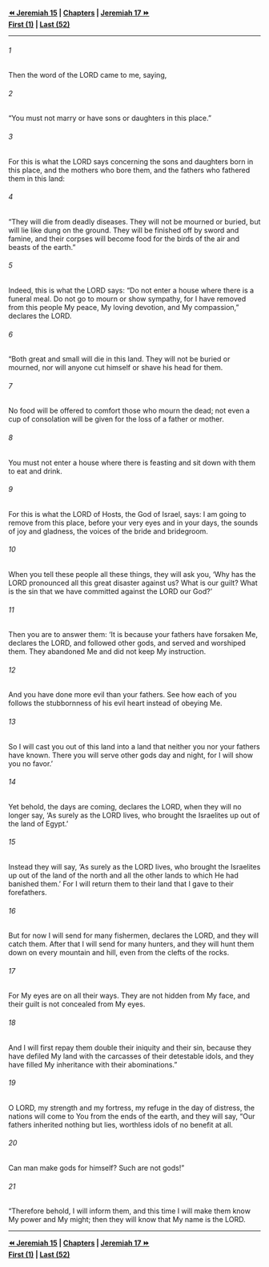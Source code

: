   
**[⏪ Jeremiah 15](./Jeremiah%2015.md) | [Chapters](./_index.md) | [Jeremiah 17 ⏩](./Jeremiah%2017.md)**  
**[First (1)](./Jeremiah%201.md) | [Last (52)](./Jeremiah%2052.md)**  
  
---  
  
###### 1  
Then the word of the LORD came to me, saying,  
  
###### 2  
“You must not marry or have sons or daughters in this place.”  
  
###### 3  
For this is what the LORD says concerning the sons and daughters born in this place, and the mothers who bore them, and the fathers who fathered them in this land:  
  
###### 4  
“They will die from deadly diseases. They will not be mourned or buried, but will lie like dung on the ground. They will be finished off by sword and famine, and their corpses will become food for the birds of the air and beasts of the earth.”  
  
###### 5  
Indeed, this is what the LORD says: “Do not enter a house where there is a funeral meal. Do not go to mourn or show sympathy, for I have removed from this people My peace, My loving devotion, and My compassion,” declares the LORD.  
  
###### 6  
“Both great and small will die in this land. They will not be buried or mourned, nor will anyone cut himself or shave his head for them.  
  
###### 7  
No food will be offered to comfort those who mourn the dead; not even a cup of consolation will be given for the loss of a father or mother.  
  
###### 8  
You must not enter a house where there is feasting and sit down with them to eat and drink.  
  
###### 9  
For this is what the LORD of Hosts, the God of Israel, says: I am going to remove from this place, before your very eyes and in your days, the sounds of joy and gladness, the voices of the bride and bridegroom.  
  
###### 10  
When you tell these people all these things, they will ask you, ‘Why has the LORD pronounced all this great disaster against us? What is our guilt? What is the sin that we have committed against the LORD our God?’  
  
###### 11  
Then you are to answer them: ‘It is because your fathers have forsaken Me, declares the LORD, and followed other gods, and served and worshiped them. They abandoned Me and did not keep My instruction.  
  
###### 12  
And you have done more evil than your fathers. See how each of you follows the stubbornness of his evil heart instead of obeying Me.  
  
###### 13  
So I will cast you out of this land into a land that neither you nor your fathers have known. There you will serve other gods day and night, for I will show you no favor.’  
  
###### 14  
Yet behold, the days are coming, declares the LORD, when they will no longer say, ‘As surely as the LORD lives, who brought the Israelites up out of the land of Egypt.’  
  
###### 15  
Instead they will say, ‘As surely as the LORD lives, who brought the Israelites up out of the land of the north and all the other lands to which He had banished them.’ For I will return them to their land that I gave to their forefathers.  
  
###### 16  
But for now I will send for many fishermen, declares the LORD, and they will catch them. After that I will send for many hunters, and they will hunt them down on every mountain and hill, even from the clefts of the rocks.  
  
###### 17  
For My eyes are on all their ways. They are not hidden from My face, and their guilt is not concealed from My eyes.  
  
###### 18  
And I will first repay them double their iniquity and their sin, because they have defiled My land with the carcasses of their detestable idols, and they have filled My inheritance with their abominations.”  
  
###### 19  
O LORD, my strength and my fortress, my refuge in the day of distress, the nations will come to You from the ends of the earth, and they will say, “Our fathers inherited nothing but lies, worthless idols of no benefit at all.  
  
###### 20  
Can man make gods for himself? Such are not gods!”  
  
###### 21  
“Therefore behold, I will inform them, and this time I will make them know My power and My might; then they will know that My name is the LORD.  
  
  
---  
  
**[⏪ Jeremiah 15](./Jeremiah%2015.md) | [Chapters](./_index.md) | [Jeremiah 17 ⏩](./Jeremiah%2017.md)**  
**[First (1)](./Jeremiah%201.md) | [Last (52)](./Jeremiah%2052.md)**  
  
